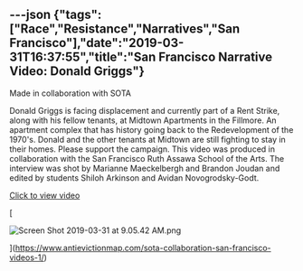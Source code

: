 ---json
{"tags":["Race","Resistance","Narratives","San Francisco"],"date":"2019-03-31T16:37:55","title":"San Francisco Narrative Video: Donald Griggs"}
---

Made in collaboration with SOTA

Donald Griggs is facing displacement and currently part of a Rent Strike, along with his fellow tenants, at Midtown Apartments in the Fillmore. An apartment complex that has history going back to the Redevelopment of the 1970's. Donald and the other tenants at Midtown are still fighting to stay in their homes. Please support the campaign. This video was produced in collaboration with the San Francisco Ruth Assawa School of the Arts. The interview was shot by Marianne Maeckelbergh and Brandon Joudan and edited by students Shiloh Arkinson and Avidan Novogrodsky-Godt.

[Click to view video](https://www.antievictionmap.com/sota-collaboration-san-francisco-videos-1/)

[

![Screen Shot 2019-03-31 at 9.05.42 AM.png](/assets/uploads/Screen+Shot+2019-03-31+at+9.05.42+AM.png)

](https://www.antievictionmap.com/sota-collaboration-san-francisco-videos-1/)